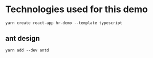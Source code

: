 # Technologies used for this demo

`yarn create react-app hr-demo --template typescript`

## ant design

`yarn add --dev antd`
